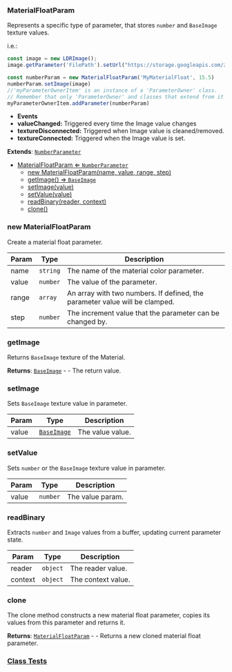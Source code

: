 <a name="MaterialFloatParam"></a>

### MaterialFloatParam 
Represents a specific type of parameter, that stores `number` and `BaseImage` texture values.

i.e.:
```javascript
const image = new LDRImage();
image.getParameter('FilePath').setUrl("https://storage.googleapis.com/zea-playground-assets/zea-engine/texture.png")

const numberParam = new MaterialFloatParam('MyMaterialFloat', 15.5)
numberParam.setImage(image)
//'myParameterOwnerItem' is an instance of a 'ParameterOwner' class.
// Remember that only 'ParameterOwner' and classes that extend from it can host 'Parameter' objects.
myParameterOwnerItem.addParameter(numberParam)
```

* **Events**
* **valueChanged:** Triggered every time the Image value changes
* **textureDisconnected:** Triggered when Image value is cleaned/removed.
* **textureConnected:** Triggered when the Image value is set.


**Extends**: <code>[NumberParameter](api/SceneTree\Parameters\NumberParameter.md)</code>  

* [MaterialFloatParam ⇐ <code>NumberParameter</code>](#MaterialFloatParam)
    * [new MaterialFloatParam(name, value, range, step)](#new-MaterialFloatParam)
    * [getImage() ⇒ <code>BaseImage</code>](#getImage)
    * [setImage(value)](#setImage)
    * [setValue(value)](#setValue)
    * [readBinary(reader, context)](#readBinary)
    * [clone()](#clone)

<a name="new_MaterialFloatParam_new"></a>

### new MaterialFloatParam
Create a material float parameter.


| Param | Type | Description |
| --- | --- | --- |
| name | <code>string</code> | The name of the material color parameter. |
| value | <code>number</code> | The value of the parameter. |
| range | <code>array</code> | An array with two numbers. If defined, the parameter value will be clamped. |
| step | <code>number</code> | The increment value that the parameter can be changed by. |

<a name="MaterialFloatParam+getImage"></a>

### getImage
Returns `BaseImage` texture of the Material.


**Returns**: <code>[BaseImage](api/SceneTree\BaseImage.md)</code> - - The return value.  
<a name="MaterialFloatParam+setImage"></a>

### setImage
Sets `BaseImage` texture value in parameter.



| Param | Type | Description |
| --- | --- | --- |
| value | <code>[BaseImage](api/SceneTree\BaseImage.md)</code> | The value value. |

<a name="MaterialFloatParam+setValue"></a>

### setValue
Sets `number` or the `BaseImage` texture value in parameter.



| Param | Type | Description |
| --- | --- | --- |
| value | <code>number</code> | The value param. |

<a name="MaterialFloatParam+readBinary"></a>

### readBinary
Extracts `number` and `Image` values from a buffer, updating current parameter state.



| Param | Type | Description |
| --- | --- | --- |
| reader | <code>object</code> | The reader value. |
| context | <code>object</code> | The context value. |

<a name="MaterialFloatParam+clone"></a>

### clone
The clone method constructs a new material float parameter,
copies its values from this parameter and returns it.


**Returns**: [<code>MaterialFloatParam</code>](#MaterialFloatParam) - - Returns a new cloned material float parameter.  


### [Class Tests](api/SceneTree\Parameters/MaterialFloatParam.test)